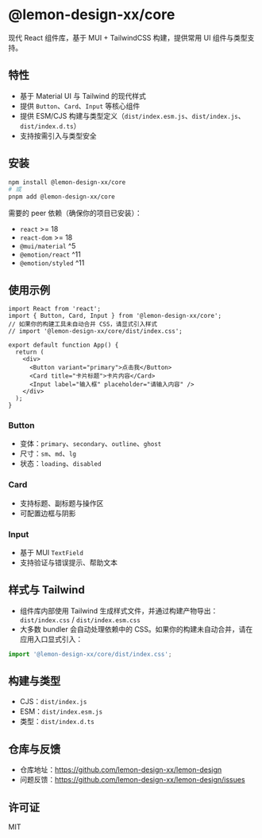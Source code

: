 # @lemon-design-xx/core

现代 React 组件库，基于 MUI + TailwindCSS 构建，提供常用 UI 组件与类型支持。

## 特性
- 基于 Material UI 与 Tailwind 的现代样式
- 提供 `Button`、`Card`、`Input` 等核心组件
- 提供 ESM/CJS 构建与类型定义（`dist/index.esm.js`、`dist/index.js`、`dist/index.d.ts`）
- 支持按需引入与类型安全

## 安装

```bash
npm install @lemon-design-xx/core
# 或
pnpm add @lemon-design-xx/core
```

需要的 peer 依赖（确保你的项目已安装）：

- `react` >= 18
- `react-dom` >= 18
- `@mui/material` ^5
- `@emotion/react` ^11
- `@emotion/styled` ^11

## 使用示例

```tsx
import React from 'react';
import { Button, Card, Input } from '@lemon-design-xx/core';
// 如果你的构建工具未自动合并 CSS，请显式引入样式
// import '@lemon-design-xx/core/dist/index.css';

export default function App() {
  return (
    <div>
      <Button variant="primary">点击我</Button>
      <Card title="卡片标题">卡片内容</Card>
      <Input label="输入框" placeholder="请输入内容" />
    </div>
  );
}
```

### Button
- 变体：`primary`、`secondary`、`outline`、`ghost`
- 尺寸：`sm`、`md`、`lg`
- 状态：`loading`、`disabled`

### Card
- 支持标题、副标题与操作区
- 可配置边框与阴影

### Input
- 基于 MUI `TextField`
- 支持验证与错误提示、帮助文本

## 样式与 Tailwind

- 组件库内部使用 Tailwind 生成样式文件，并通过构建产物导出：`dist/index.css` / `dist/index.esm.css`
- 大多数 bundler 会自动处理依赖中的 CSS。如果你的构建未自动合并，请在应用入口显式引入：

```ts
import '@lemon-design-xx/core/dist/index.css';
```

## 构建与类型

- CJS：`dist/index.js`
- ESM：`dist/index.esm.js`
- 类型：`dist/index.d.ts`

## 仓库与反馈

- 仓库地址：https://github.com/lemon-design-xx/lemon-design
- 问题反馈：https://github.com/lemon-design-xx/lemon-design/issues

## 许可证

MIT